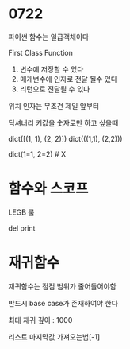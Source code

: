 #  0722

파이썬 함수는 일급객체이다

First Class Function

1. 변수에 저장할 수 있다
2. 매개변수에 인자로 전달 될수 있다
3. 리턴으로 전달될 수 있다



위치 인자는 무조건 제일 앞부터

딕셔너리 키값을 숫자로만 하고 싶을때

dict([(1, 1), (2, 2)])
dict(((1,1), (2,2)))

dict(1=1, 2=2) # X



#  함수와 스코프

LEGB 룰

del print



#  재귀함수

재귀함수는 점점 범위가 줄어들어야함

반드시 base case가 존재하여야 한다

최대 재귀 깊이 : 1000







리스트 마지막값 가져오는법[-1]
